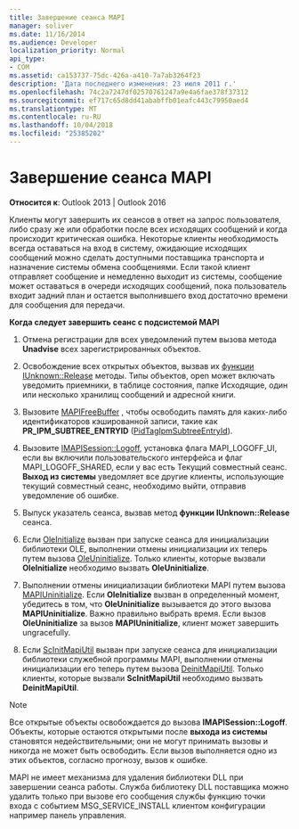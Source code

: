 ```yaml
---
title: Завершение сеанса MAPI
manager: soliver
ms.date: 11/16/2014
ms.audience: Developer
localization_priority: Normal
api_type:
- COM
ms.assetid: ca153737-75dc-426a-a410-7a7ab3264f23
description: 'Дата последнего изменения: 23 июля 2011 г.'
ms.openlocfilehash: 74c2a7247df02570761247a9e4a6fae378f37312
ms.sourcegitcommit: ef717c65d8dd41ababffb01eafc443c79950aed4
ms.translationtype: MT
ms.contentlocale: ru-RU
ms.lasthandoff: 10/04/2018
ms.locfileid: "25385202"
---
```

# <a name="ending-a-mapi-session"></a>Завершение сеанса MAPI

  
  
**Относится к**: Outlook 2013 | Outlook 2016 
  
Клиенты могут завершить их сеансов в ответ на запрос пользователя, либо сразу же или обработки после всех исходящих сообщений и когда происходит критическая ошибка. Некоторые клиенты необходимость всегда оставаться на вход в систему, ожидающие исходящих сообщений можно сделать доступными поставщика транспорта и назначение системы обмена сообщениями. Если такой клиент отправляет сообщение и немедленно выходит из системы, сообщение может оставаться в очереди исходящих сообщений, пока пользователь входит задний план и остается выполнившего вход достаточно времени для сообщения для передачи.
  
 **Когда следует завершить сеанс с подсистемой MAPI**
  
1. Отмена регистрации для всех уведомлений путем вызова метода **Unadvise** всех зарегистрированных объектов. 
    
2. Освобождение всех открытых объектов, вызвав их [функции IUnknown::Release](https://msdn.microsoft.com/library/ms682317%28VS.85%29.aspx) методы. Типы объектов, open может включать уведомить приемники, в таблице состояния, папке Исходящие, один или несколько хранилищ сообщений и адресной книги. 
    
3. Вызовите [MAPIFreeBuffer](mapifreebuffer.md) , чтобы освободить память для каких-либо идентификаторов кэшированной записи, такие как **PR_IPM_SUBTREE_ENTRYID** ([PidTagIpmSubtreeEntryId](pidtagipmsubtreeentryid-canonical-property.md)).
    
4. Вызовите [IMAPISession::Logoff](imapisession-logoff.md), установка флага MAPI_LOGOFF_UI, если вы включили пользовательского интерфейса и флаг MAPI_LOGOFF_SHARED, если у вас есть Текущий совместный сеанс. **Выход из системы** уведомляет все другие клиенты, использующие текущий совместный сеанс, необходимо выйти, отправив уведомление об ошибке. 
    
5. Выпуск указатель сеанса, вызвав метод **функции IUnknown::Release** сеанса. 
    
6. Если [OleInitialize](https://msdn.microsoft.com/library/ms690134%28v=VS.85%29.aspx) вызван при запуске сеанса для инициализации библиотеки OLE, выполнении отмены инициализации их теперь путем вызова [OleUninitialize](https://msdn.microsoft.com/library/ms691326%28VS.85%29.aspx). Только клиенты, которые вызвали **OleInitialize** необходимо вызвать **OleUninitialize**. 
    
7. Выполнении отмены инициализации библиотеки MAPI путем вызова [MAPIUninitialize](mapiuninitialize.md). Если **OleInitialize** вызван в определенный момент, убедитесь в том, что **OleUninitialize** вызывается до этого вызова **MAPIUninitialize**. Важно правильно выбрать время. Если вызов **OleUninitialize** за вызов **MAPIUninitialize**, клиент может завершить ungracefully. 
    
8. Если [ScInitMapiUtil](scinitmapiutil.md) вызван при запуске сеанса для инициализации библиотеки служебной программы MAPI, выполнении отмены инициализации его теперь путем вызова [DeinitMapiUtil](deinitmapiutil.md). Только клиенты, которые вызвали **ScInitMapiUtil** необходимо вызвать **DeinitMapiUtil**.
    
> [!NOTE]
> Все открытые объекты освобождается до вызова **IMAPISession::Logoff**. Объекты, которые остаются открытыми после **выхода из системы** становятся недействительными; они не могут принимать вызовы и никогда не может быть освободить. Если вызов выполняется одно из этих объектов, согласно прогнозу, вызов к ошибке. 
  
 MAPI не имеет механизма для удаления библиотеки DLL при завершении сеанса работы. Служба библиотеку DLL поставщика можно удалить только при вызове его сообщения службы функцию точки входа с событием MSG_SERVICE_INSTALL клиентом конфигурации например панель управления. 
  

